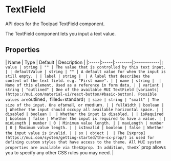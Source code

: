 <!-- This file has been auto-generated. Do not modify manually. -->

# TextField

<p class="description">API docs for the Toolpad TextField component.</p>

The TextField component lets you input a text value.

## Properties

| Name | Type | Default | Description |
|:-----|:-----|:--------|:------------|`
| value | string | "" | The value that is controlled by this text input. |
| defaultValue | string | "" | A default value for when the input is still empty. |
| label | string |  | A label that describes the content of the text field. e.g. "First name". |
| name | string |  | Name of this element. Used as a reference in form data. |
| variant | string | "outlined" | One of the available MUI TextField [variants](https://mui.com/material-ui/react-button/#basic-button). Possible values are `outlined`, `filled` or `standard` |
| size | string | "small" | The size of the input. One of `small`, or `medium`. |
| fullWidth | boolean |  | Whether the input should occupy all available horizontal space. |
| disabled | boolean |  | Whether the input is disabled. |
| isRequired | boolean | false | Whether the input is required to have a value. |
| minLength | number | 0 | Minimum value length. |
| maxLength | number | 0 | Maximum value length. |
| isInvalid | boolean | false | Whether the input value is invalid. |
| sx | object |  | The [`sx` prop](https://mui.com/system/getting-started/the-sx-prop/) is used for defining custom styles that have access to the theme. All MUI system properties are available via the `sx` prop. In addition, the `sx` prop allows you to specify any other CSS rules you may need. |